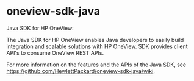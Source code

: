 # oneview-sdk-java
Java SDK for HP OneView:

The Java SDK for HP OneView enables Java developers to easily build integration and scalable solutions with HP OneView. SDK provides client API's to consume OneView REST APIs.

For more information on the features and the APIs of the Java SDK, see https://github.com/HewlettPackard/oneview-sdk-java/wiki.
